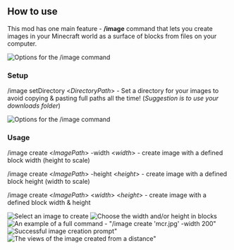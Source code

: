 ## How to use
This mod has one main feature - **/image** command that lets you create images in your Minecraft world as a surface of blocks from files on your computer.

![Options for the /image command](https://media.forgecdn.net/attachments/356/988/2021-04-17_22.png)

### Setup
/image setDirectory <*DirectoryPath*> - Set a directory for your images to avoid copying & pasting full paths all the time! (*Suggestion is to use your downloads folder*)

![Options for the /image command](https://media.forgecdn.net/attachments/356/989/2021-04-17_22.png)

### Usage
/image create <*ImagePath*> -width <*width*> - create image with a defined block width (height to scale)

/image create <*ImagePath*> -height <*height*> - create image with a defined block height (width to scale)

/image create <*ImagePath*> <*width*> <*height*> - create image with a defined block width & height

![Select an image to create](https://media.forgecdn.net/attachments/356/990/2021-04-17_22.png)
![Choose the width and/or height in blocks](https://media.forgecdn.net/attachments/356/991/2021-04-17_22.png)
![An example of a full command - "/image create 'mcr.jpg' -width 200"](https://media.forgecdn.net/attachments/356/992/2021-04-17_22.png)
![Successful image creation prompt"](https://media.forgecdn.net/attachments/356/993/2021-04-17_22.png)
![The views of the image created from a distance"](https://media.forgecdn.net/attachments/356/994/2021-04-17_22.png)
